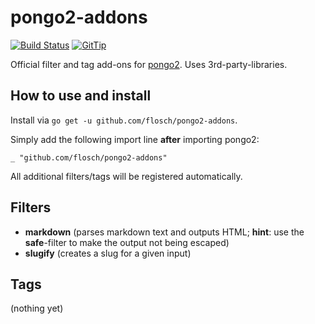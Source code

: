 # pongo2-addons

[![Build Status](https://travis-ci.org/flosch/pongo2-addons.svg?branch=master)](https://travis-ci.org/flosch/pongo2-addons)
[![GitTip](http://img.shields.io/badge/gittip-support%20pongo-brightgreen.svg)](https://www.gittip.com/flosch/)

Official filter and tag add-ons for [pongo2](https://github.com/flosch/pongo2). Uses 3rd-party-libraries.

## How to use and install

Install via `go get -u github.com/flosch/pongo2-addons`.

Simply add the following import line **after** importing pongo2:

    _ "github.com/flosch/pongo2-addons"

All additional filters/tags will be registered automatically.

## Filters

  - **markdown** (parses markdown text and outputs HTML; **hint**: use the **safe**-filter to make the output not being escaped)
  - **slugify** (creates a slug for a given input)

## Tags

(nothing yet)
